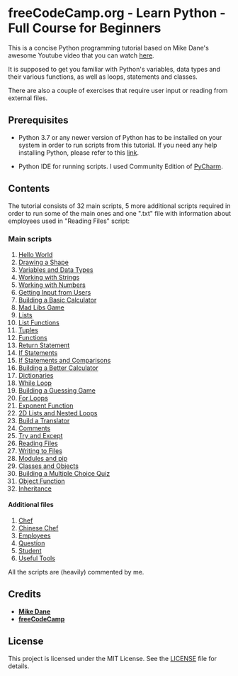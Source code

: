 # freeCodeCamp.org - Learn Python - Full Course for Beginners

This is a concise Python programming tutorial based on Mike Dane's awesome Youtube video that you can watch [here](https://www.youtube.com/watch?v=rfscVS0vtbw&vl=).

It is supposed to get you familiar with Python's variables, data types and their various functions, as well as loops, statements and classes. 

There are also a couple of exercises that require user input or reading from external files.

## Prerequisites

* Python 3.7 or any newer version of Python has to be installed on your system in order to run scripts from this tutorial. If you need any help installing Python, please refer to this [link](https://realpython.com/installing-python/).

* Python IDE for running scripts. I used Community Edition of [PyCharm](https://www.jetbrains.com/pycharm/).

## Contents

The tutorial consists of 32 main scripts, 5 more additional scripts required in order to run some of the main ones and one ".txt" file with information about employees used in "Reading Files" script:

### Main scripts

1. [Hello World](./Code/Code/01_-_hello_world.py)
2. [Drawing a Shape](./Code/02_-_drawing_a_shape.py)
3. [Variables and Data Types](./Code/03_-_variables_and_data_types.py)
4. [Working with Strings](./Code/04_-_working_with_strings.py)
5. [Working with Numbers](./Code/05_-_working_with_numbers.py)
6. [Getting Input from Users](./Code/06_-_getting_input_from_users.py)
7. [Building a Basic Calculator](./Code/07_-_building_a_basic_calculator.py)
8. [Mad Libs Game](./Code/08_-_mad_libs_game.py)
9. [Lists](./Code/09_-_lists.py)
10. [List Functions](./Code/10_-_list_functions.py)
11. [Tuples](./Code/11_-_tuples.py)
12. [Functions](./Code/12_-_functions.py)
13. [Return Statement](./Code/13_-_return_statement.py)
14. [If Statements](./Code/14_-_if_statements.py)
15. [If Statements and Comparisons](./Code/15_-_if_statements_and_comparisons.py)
16. [Building a Better Calculator](./Code/16_-_building_a_better_calculator.py)
17. [Dictionaries](./Code/17_-_dictionaries.py)
18. [While Loop](./Code/18_-_while_loop.py)
19. [Building a Guessing Game](./Code/19_-_building_a_guessing_game.py)
20. [For Loops](./Code/20_-_for_loops.py)
21. [Exponent Function](./Code/21_-_exponent_function.py)
22. [2D Lists and Nested Loops](./Code/22_-_2d_lists_and_nested_loops.py)
23. [Build a Translator](./Code/23_-_build_a_translator.py)
24. [Comments](./Code/24_-_comments.py)
25. [Try and Except](./Code/25_-_try_and_except.py)
26. [Reading Files](./Code/26_-_reading_files.py)
27. [Writing to Files](./Code/27_-_writing_to_files.py)
28. [Modules and pip](./Code/28_-_modules_and_pip.py)
29. [Classes and Objects](./Code/29_-_classes_and_objects.py)
30. [Building a Multiple Choice Quiz](./Code/30_-_building_a_multiple_choice_quiz.py)
31. [Object Function](./Code/31_-_object_functions.py)
32. [Inheritance](./Code/32_-_inheritance.py)

#### Additional files

1. [Chef](./Code/chef.py)
2. [Chinese Chef](./Code/chinese_chef.py)
3. [Employees](./Code/employees.txt)
4. [Question](./Code/question.py)
5. [Student](./Code/student.py)
6. [Useful Tools](./Code/useful_tools.py)

All the scripts are (heavily) commented by me.

## Credits

* [**Mike Dane**](https://www.mikedane.com/)
* [**freeCodeCamp**](https://www.freecodecamp.org/)

## License

This project is licensed under the MIT License. See the [LICENSE](./Code/LICENSE.md) file for details.
